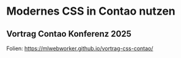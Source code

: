  # Modernes CSS in Contao nutzen
 ## Vortrag Contao Konferenz 2025

Folien: https://mlwebworker.github.io/vortrag-css-contao/

